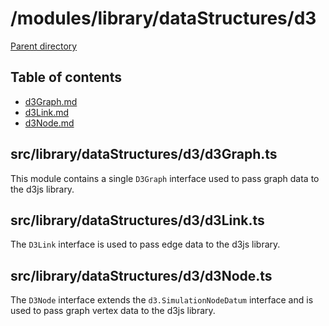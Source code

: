 # /modules/library/dataStructures/d3 

[Parent directory](../__index__.md)


## Table of contents 
* [d3Graph.md](#__autogen_45__)
* [d3Link.md](#__autogen_46__)
* [d3Node.md](#__autogen_47__)


## src/library/dataStructures/d3/d3Graph.ts <a id="__autogen_45__"></a>

This module contains a single `D3Graph` interface used to pass graph data to the d3js library.

## src/library/dataStructures/d3/d3Link.ts <a id="__autogen_46__"></a>

The `D3Link` interface is used to pass edge data to the d3js library.

## src/library/dataStructures/d3/d3Node.ts <a id="__autogen_47__"></a>

The `D3Node` interface extends the `d3.SimulationNodeDatum` interface and is used to pass graph vertex data to the d3js
library.